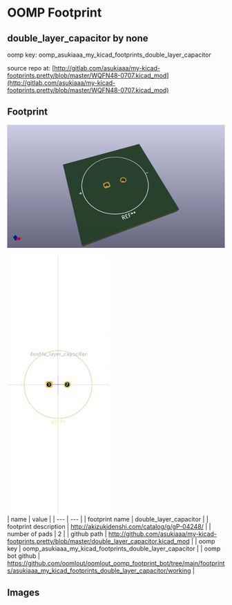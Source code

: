 # OOMP Footprint  
## double_layer_capacitor  by none  
  
oomp key: oomp_asukiaaa_my_kicad_footprints_double_layer_capacitor  
  
source repo at: [http://gitlab.com/asukiaaa/my-kicad-footprints.pretty/blob/master/WQFN48-0707.kicad_mod](http://gitlab.com/asukiaaa/my-kicad-footprints.pretty/blob/master/WQFN48-0707.kicad_mod)  
## Footprint  
  
[![working_kicad_pcb_3d.png](working_kicad_pcb_3d_600.png)](working_kicad_pcb_3d.png)  
  
[![working.png](working_600.png)](working.png)  
| name | value | 
| --- | --- | 
| footprint name | double_layer_capacitor | 
| footprint description | http://akizukidenshi.com/catalog/g/gP-04248/ | 
| number of pads | 2 | 
| github path | http://github.com/asukiaaa/my-kicad-footprints.pretty/blob/master/double_layer_capacitor.kicad_mod | 
| oomp key | oomp_asukiaaa_my_kicad_footprints_double_layer_capacitor | 
| oomp bot github | https://github.com/oomlout/oomlout_oomp_footprint_bot/tree/main/footprints/asukiaaa_my_kicad_footprints_double_layer_capacitor/working | 
## Images  
